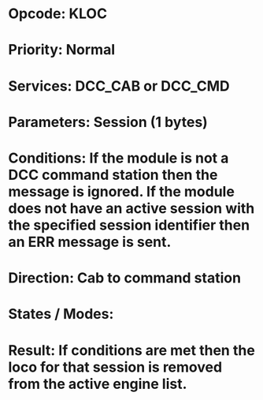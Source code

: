 # Opcode: KLOC
# Priority: Normal
# Services: DCC_CAB or DCC_CMD
# Parameters: Session (1 bytes)
# Conditions: If the module is not a DCC command station then the message is ignored. If the module does not have an active session with the specified session identifier then an ERR message is sent.
# Direction: Cab to command station
# States / Modes: 
# Result: If conditions are met then the loco for that session is removed from the active engine list.